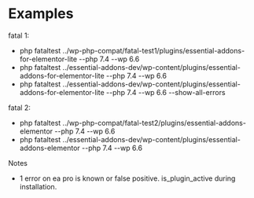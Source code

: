 Examples
========
fatal 1:
- php fataltest ../wp-php-compat/fatal-test1/plugins/essential-addons-for-elementor-lite --php 7.4 --wp 6.6
- php fataltest ../essential-addons-dev/wp-content/plugins/essential-addons-for-elementor-lite --php 7.4 --wp 6.6
- php fataltest ../essential-addons-dev/wp-content/plugins/essential-addons-for-elementor-lite --php 7.4 --wp 6.6 --show-all-errors

fatal 2: 
- php fataltest ../wp-php-compat/fatal-test2/plugins/essential-addons-elementor --php 7.4 --wp 6.6
- php fataltest ../essential-addons-dev/wp-content/plugins/essential-addons-elementor --php 7.4 --wp 6.6


Notes
- 1 error on ea pro is known or false positive. is_plugin_active during installation.